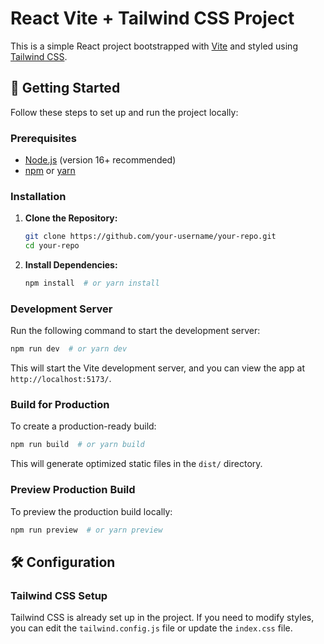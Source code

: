 # React Vite + Tailwind CSS Project

This is a simple React project bootstrapped with [Vite](https://vitejs.dev/) and styled using [Tailwind CSS](https://tailwindcss.com/).

## 🚀 Getting Started

Follow these steps to set up and run the project locally:

### Prerequisites
- [Node.js](https://nodejs.org/) (version 16+ recommended)
- [npm](https://www.npmjs.com/) or [yarn](https://yarnpkg.com/)

### Installation

1. **Clone the Repository:**
   ```sh
   git clone https://github.com/your-username/your-repo.git
   cd your-repo
   ```

2. **Install Dependencies:**
   ```sh
   npm install  # or yarn install
   ```

### Development Server

Run the following command to start the development server:
```sh
npm run dev  # or yarn dev
```
This will start the Vite development server, and you can view the app at `http://localhost:5173/`.

### Build for Production

To create a production-ready build:
```sh
npm run build  # or yarn build
```
This will generate optimized static files in the `dist/` directory.

### Preview Production Build

To preview the production build locally:
```sh
npm run preview  # or yarn preview
```

## 🛠️ Configuration

### Tailwind CSS Setup
Tailwind CSS is already set up in the project. If you need to modify styles, you can edit the `tailwind.config.js` file or update the `index.css` file.
